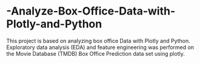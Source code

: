 # -Analyze-Box-Office-Data-with-Plotly-and-Python
This project is based on analyzing box office Data with Plotly and Python. Exploratory data analysis (EDA) and feature engineering was performed on the Movie Database (TMDB) Box Office Prediction data set using plotly. 
